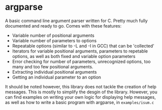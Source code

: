 # argparse

A basic command line argument parser written for C. Pretty much fully documented
and ready to go. Comes with these features:

- Variable number of positional arguments
- Variable number of parameters to options
- Repeatable options (similar to -L and -I in GCC) that can be 'collected'
- Iterators for variable positional arguments, parameters to repetable options,
  as well as both fixed and variable option parameters
- Error checking for number of parameters, unrecognized options, too many and
  too few positional arguments.
- Extracting individual positional arguments
- Getting an individual parameter to an option

It should be noted however, this library does not tackle the creation of help
messages. This is mostly to simplify the desgin of the library. However, you can
find examples on writing your own logic for displaying help messages, as well as
how to write a basic program with argparse, in `examples/isum.c`
